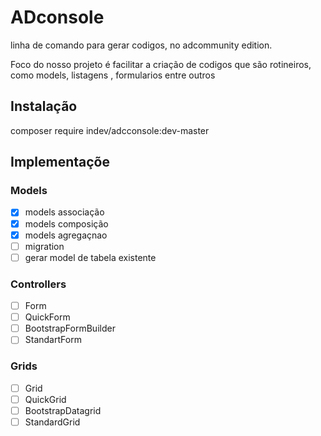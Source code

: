 # ADconsole

linha de comando para gerar codigos, no adcommunity edition.

Foco do nosso projeto é facilitar a criação de codigos que são rotineiros,
como models, listagens , formularios entre outros

## Instalação

composer require indev/adcconsole:dev-master

## Implementaçõe

### Models
- [x] models associação
- [x] models composição
- [x] models agregaçnao
- [ ] migration 
- [ ] gerar model de tabela existente

### Controllers
- [ ] Form
- [ ] QuickForm
- [ ] BootstrapFormBuilder
- [ ] StandartForm

### Grids
- [ ] Grid
- [ ] QuickGrid
- [ ] BootstrapDatagrid
- [ ] StandardGrid
